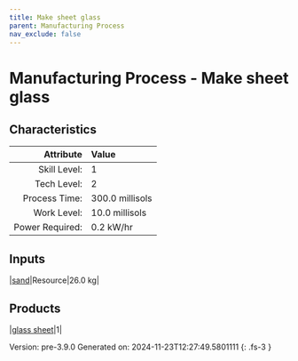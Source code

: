 ```yaml
---
title: Make sheet glass
parent: Manufacturing Process
nav_exclude: false
---
```

# Manufacturing Process - Make sheet glass


## Characteristics

| Attribute      | Value |
|--------:|:------|
|Skill Level:|1|
|Tech Level:|2|
|Process Time:|300.0 millisols|
|Work Level:|10.0 millisols|
|Power Required:|0.2 kW/hr|

## Inputs

|[sand](../resource/sand.html)|Resource|26.0 kg|

## Products

|[glass sheet](../part/glass-sheet.html)|1|


Version: pre-3.9.0 Generated on: 2024-11-23T12:27:49.5801111
{: .fs-3 }

